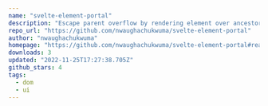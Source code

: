 ```yaml
---
name: "svelte-element-portal"
description: "Escape parent overflow by rendering element over ancestor."
repo_url: "https://github.com/nwaughachukwuma/svelte-element-portal"
author: "nwaughachukwuma"
homepage: "https://github.com/nwaughachukwuma/svelte-element-portal#readme"
downloads: 3
updated: "2022-11-25T17:27:38.705Z"
github_stars: 4
tags: 
  - dom
  - ui
---
```

